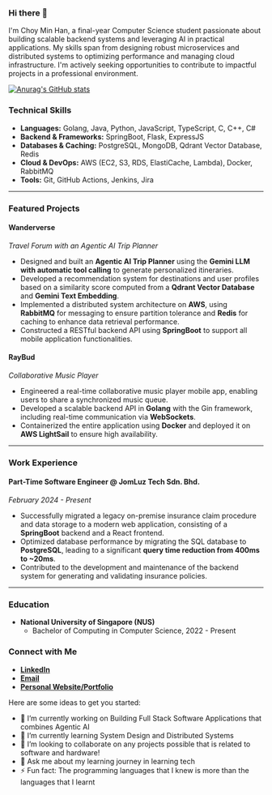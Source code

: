 ### Hi there 👋

I'm Choy Min Han, a final-year Computer Science student passionate about building scalable backend systems and leveraging AI in practical applications. My skills span from designing robust microservices and distributed systems to optimizing performance and managing cloud infrastructure. I'm actively seeking opportunities to contribute to impactful projects in a professional environment.

[![Anurag's GitHub stats](https://github-readme-stats.vercel.app/api?username=Choy050823)](https://github.com/anuraghazra/github-readme-stats)

### Technical Skills

* **Languages:** Golang, Java, Python, JavaScript, TypeScript, C, C++, C#
* **Backend & Frameworks:** SpringBoot, Flask, ExpressJS
* **Databases & Caching:** PostgreSQL, MongoDB, Qdrant Vector Database, Redis
* **Cloud & DevOps:** AWS (EC2, S3, RDS, ElastiCache, Lambda), Docker, RabbitMQ
* **Tools:** Git, GitHub Actions, Jenkins, Jira

---

### Featured Projects

#### **Wanderverse**
_Travel Forum with an Agentic AI Trip Planner_

* Designed and built an **Agentic AI Trip Planner** using the **Gemini LLM with automatic tool calling** to generate personalized itineraries.
* Developed a recommendation system for destinations and user profiles based on a similarity score computed from a **Qdrant Vector Database** and **Gemini Text Embedding**.
* Implemented a distributed system architecture on **AWS**, using **RabbitMQ** for messaging to ensure partition tolerance and **Redis** for caching to enhance data retrieval performance.
* Constructed a RESTful backend API using **SpringBoot** to support all mobile application functionalities.

#### **RayBud**
_Collaborative Music Player_

* Engineered a real-time collaborative music player mobile app, enabling users to share a synchronized music queue.
* Developed a scalable backend API in **Golang** with the Gin framework, including real-time communication via **WebSockets**.
* Containerized the entire application using **Docker** and deployed it on **AWS LightSail** to ensure high availability.

---

### Work Experience

#### **Part-Time Software Engineer @ JomLuz Tech Sdn. Bhd.**
_February 2024 - Present_

* Successfully migrated a legacy on-premise insurance claim procedure and data storage to a modern web application, consisting of a **SpringBoot** backend and a React frontend.
* Optimized database performance by migrating the SQL database to **PostgreSQL**, leading to a significant **query time reduction from 400ms to ~20ms**.
* Contributed to the development and maintenance of the backend system for generating and validating insurance policies.

---

### Education

* **National University of Singapore (NUS)**
    * Bachelor of Computing in Computer Science, 2022 - Present

### Connect with Me

* [**LinkedIn**](https://www.linkedin.com/in/choy-min-han)
* [**Email**](mailto:choymh23@example.com)
* [**Personal Website/Portfolio**](https://choyminhan-portfolio.web.app)

Here are some ideas to get you started:

- 🔭 I’m currently working on Building Full Stack Software Applications that combines Agentic AI
- 🌱 I’m currently learning System Design and Distributed Systems
- 👯 I’m looking to collaborate on any projects possible that is related to software and hardware!
- 💬 Ask me about my learning journey in learning tech
- ⚡ Fun fact: The programming languages that I knew is more than the languages that I learnt
